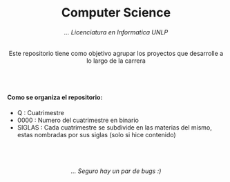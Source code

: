 <div align='center'>

# Computer Science

###### ... Licenciatura en Informatica UNLP

Este repositorio tiene como objetivo agrupar los proyectos que desarrolle a lo largo de la carrera

</div>

<br> <br>



#### Como se organiza el repositorio:

- Q : Cuatrimestre
- 0000 : Numero del cuatrimestre en binario
- SIGLAS : Cada cuatrimestre se subdivide en las materias del mismo, estas nombradas por sus siglas (solo si hice contenido)



<br> <br>

<div align='center'>

###### ... Seguro hay un par de bugs :)

</div>